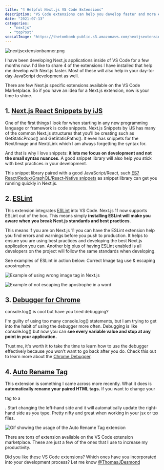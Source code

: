 ```yaml
---
title: "4 Helpful Next.js VS Code Extensions"
description: "VS Code extensions can help you develop faster and more efficiently. Try these extensions in your development environment."
date: "2021-07-13"
categories: 
  - "nextjs"
  - "topPost"
socialImage: "https://thetombomb-public.s3.amazonaws.com/nextjsextensionbanner.png"
---
```


![nextjsextensionbanner.png](/images/ForPosts/nextjsextensionbanner.png)

I have been developing Next.js applications inside of VS Code for a few months now. I'd like to share 4 of the extensions I have installed that help me develop with Next.js faster. Most of these will also help in your day-to-day JavaScript development as well. 

There are few Next.js specific extensions available on the VS Code Marketplace. So if you have an idea for a Next.js extension, now is your time to shine.

## 1. [Next.js React Snippets by iJS](https://marketplace.visualstudio.com/items?itemName=iJS.reactnextjssnippets)

One of the first things I look for when starting in any new programming language or framework is code snippets. Next.js Snippets by iJS has many of the common Next.js structures that you'll be creating such as GetStaticProps() and GetStaticPaths(). It even has snippets for the Next/Image and Next/Link which I am always forgetting the syntax for.

And that is why I love snippets: **it lets me focus on development and not the small syntax nuances.** A good snippet library will also help you stick with best practices in your development. 

This snippet library paired with a good JavaScript/React, such [ES7 React/Redux/GraphQL/React-Native snippets](https://marketplace.visualstudio.com/items?itemName=dsznajder.es7-react-js-snippets) as snippet library can get you running quickly in Next.js.

## 2. [ESLint](https://marketplace.visualstudio.com/items?itemName=dbaeumer.vscode-eslint)

This extension integrates [ESLint](https://eslint.org/) into VS Code. Next.js 11 now supports ESLint out of the box. This means simply **installing ESLint will make you aware when you break Next.js standards and best practices.**  

This means if you are on Next.js 11 you can have the ESLint extension help you find errors and warnings before you push to production. It helps to ensure you are using best practices and developing the best Next.js application you can. Another big plus of having ESLint enabled is all developers on the project will follow the same standards when developing.

See examples of ESLint in action below: Correct Image tag use & escaping apostrophes 

![Example of using wrong image tag in Next.js](/images/ForPosts/nextjswrongimage.png)

![Example of not escaping the apostrophe in a word](/images/ForPosts/eslintapostrophe.png)

## 3. [Debugger for Chrome](https://marketplace.visualstudio.com/items?itemName=msjsdiag.debugger-for-chrome)

console.log() is cool but have you tried debugging? 

I'm guilty of using too many console.log() statements, but I am trying to get into the habit of using the debugger more often. Debugging is like console.log() but now you can **see every variable value and stop at any point in your application.** 

Trust me, it's worth it to take the time to learn how to use the debugger effectively because you won't want to go back after you do. Check this out to learn more about the [Chrome Debugger](https://code.visualstudio.com/blogs/2016/02/23/introducing-chrome-debugger-for-vs-code).

## 4. [Auto Rename Tag](https://marketplace.visualstudio.com/items?itemName=formulahendry.auto-rename-tag)

This extension is something I came across more recently. What it does is **automatically rename your paired HTML tags.** If you want to change your <p> tag to a <div>. Start changing the left-hand side and it will automatically update the right-hand side as you type. Pretty nifty and great when working in your jsx or tsx files.

![Gif showing the usage of the Auto Rename Tag extension](https://raw.githubusercontent.com/formulahendry/vscode-auto-rename-tag/34e7205140ff6a00466f97ea9a09de5eb53acc6c/images/usage.gif)

There are tons of extension available on the VS Code extension marketplace. These are just a few of the ones that I use to increase my productivity. 

Did you like these VS Code extensions? Which ones have you incorporated into your development process? Let me know [@ThomasJDesmond](https://twitter.com/ThomasJDesmond)